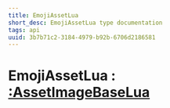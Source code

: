 ```yaml
---
title: EmojiAssetLua
short_desc: EmojiAssetLua type documentation
tags: api
uuid: 3b7b71c2-3184-4979-b92b-6706d2186581
---
```


# EmojiAssetLua : [:AssetImageBaseLua](:AssetImageBaseLua)

